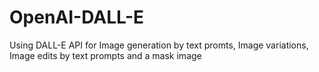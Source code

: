 # OpenAI-DALL-E
Using DALL-E API for Image generation by text promts, Image variations, Image edits by text prompts and a mask image
